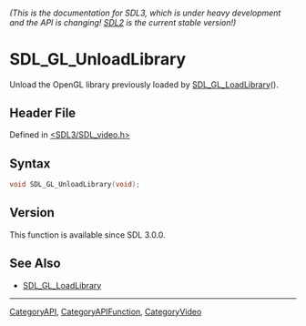 ###### (This is the documentation for SDL3, which is under heavy development and the API is changing! [SDL2](https://wiki.libsdl.org/SDL2/) is the current stable version!)
# SDL_GL_UnloadLibrary

Unload the OpenGL library previously loaded by [SDL_GL_LoadLibrary](SDL_GL_LoadLibrary)().

## Header File

Defined in [<SDL3/SDL_video.h>](https://github.com/libsdl-org/SDL/blob/main/include/SDL3/SDL_video.h)

## Syntax

```c
void SDL_GL_UnloadLibrary(void);

```

## Version

This function is available since SDL 3.0.0.

## See Also

- [SDL_GL_LoadLibrary](SDL_GL_LoadLibrary)

----
[CategoryAPI](CategoryAPI), [CategoryAPIFunction](CategoryAPIFunction), [CategoryVideo](CategoryVideo)


